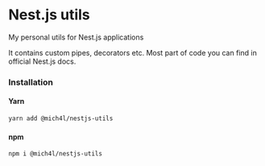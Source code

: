 # Nest.js utils
My personal utils for Nest.js applications

It contains custom pipes, decorators etc.
Most part of code you can find in official Nest.js docs.

### Installation

#### Yarn
```bash
yarn add @mich4l/nestjs-utils
```

#### npm
```bash
npm i @mich4l/nestjs-utils
```

